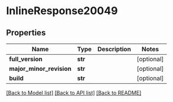 # InlineResponse20049

## Properties
Name | Type | Description | Notes
------------ | ------------- | ------------- | -------------
**full_version** | **str** |  | [optional] 
**major_minor_revision** | **str** |  | [optional] 
**build** | **str** |  | [optional] 

[[Back to Model list]](../README.md#documentation-for-models) [[Back to API list]](../README.md#documentation-for-api-endpoints) [[Back to README]](../README.md)



